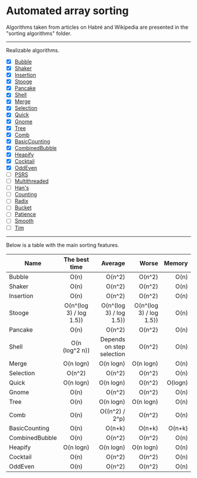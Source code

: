 # Automated array sorting
Algorithms taken from articles on Habré and Wikipedia are presented in the "sorting algorithms" folder.

---
Realizable algorithms.

- [x] [Bubble](https://neerc.ifmo.ru/wiki/index.php?title=%D0%A1%D0%BE%D1%80%D1%82%D0%B8%D1%80%D0%BE%D0%B2%D0%BA%D0%B0_%D0%BF%D1%83%D0%B7%D1%8B%D1%80%D1%8C%D0%BA%D0%BE%D0%BC)
- [x] [Shaker](http://algolab.valemak.com/cocktail)
- [x] [Insertion](https://neerc.ifmo.ru/wiki/index.php?title=%D0%A1%D0%BE%D1%80%D1%82%D0%B8%D1%80%D0%BE%D0%B2%D0%BA%D0%B0_%D0%B2%D1%81%D1%82%D0%B0%D0%B2%D0%BA%D0%B0%D0%BC%D0%B8)
- [x] [Stooge](https://ru.wikipedia.org/wiki/Stooge_sort)
- [x] [Pancake](https://ru.wikipedia.org/wiki/%D0%91%D0%BB%D0%B8%D0%BD%D0%BD%D0%B0%D1%8F_%D1%81%D0%BE%D1%80%D1%82%D0%B8%D1%80%D0%BE%D0%B2%D0%BA%D0%B0)
- [x] [Shell](https://neerc.ifmo.ru/wiki/index.php?title=%D0%A1%D0%BE%D1%80%D1%82%D0%B8%D1%80%D0%BE%D0%B2%D0%BA%D0%B0_%D0%A8%D0%B5%D0%BB%D0%BB%D0%B0)
- [x] [Merge](https://neerc.ifmo.ru/wiki/index.php?title=%D0%A1%D0%BE%D1%80%D1%82%D0%B8%D1%80%D0%BE%D0%B2%D0%BA%D0%B0_%D1%81%D0%BB%D0%B8%D1%8F%D0%BD%D0%B8%D0%B5%D0%BC)
- [x] [Selection](https://neerc.ifmo.ru/wiki/index.php?title=%D0%A1%D0%BE%D1%80%D1%82%D0%B8%D1%80%D0%BE%D0%B2%D0%BA%D0%B0_%D0%B2%D1%8B%D0%B1%D0%BE%D1%80%D0%BE%D0%BC)
- [x] [Quick](https://neerc.ifmo.ru/wiki/index.php?title=%D0%91%D1%8B%D1%81%D1%82%D1%80%D0%B0%D1%8F_%D1%81%D0%BE%D1%80%D1%82%D0%B8%D1%80%D0%BE%D0%B2%D0%BA%D0%B0)
- [x] [Gnome](http://algolab.valemak.com/gnome)
- [x] [Tree](https://neerc.ifmo.ru/wiki/index.php?title=%D0%94%D0%B5%D1%80%D0%B5%D0%B2%D0%BE_%D0%BF%D0%BE%D0%B8%D1%81%D0%BA%D0%B0,_%D0%BD%D0%B0%D0%B8%D0%B2%D0%BD%D0%B0%D1%8F_%D1%80%D0%B5%D0%B0%D0%BB%D0%B8%D0%B7%D0%B0%D1%86%D0%B8%D1%8F)
- [x] [Comb](http://algolab.valemak.com/comb)
- [x] [BasicCounting](https://ru.wikipedia.org/wiki/%D0%A1%D0%BE%D1%80%D1%82%D0%B8%D1%80%D0%BE%D0%B2%D0%BA%D0%B0_%D0%BF%D0%BE%D0%B4%D1%81%D1%87%D1%91%D1%82%D0%BE%D0%BC)
- [x] [CombinedBubble](https://ru.wikipedia.org/wiki/%D0%A1%D0%BE%D1%80%D1%82%D0%B8%D1%80%D0%BE%D0%B2%D0%BA%D0%B0_%D0%BF%D1%83%D0%B7%D1%8B%D1%80%D1%8C%D0%BA%D0%BE%D0%BC)
- [x] [Heapify](https://neerc.ifmo.ru/wiki/index.php?title=%D0%A1%D0%BE%D1%80%D1%82%D0%B8%D1%80%D0%BE%D0%B2%D0%BA%D0%B0_%D0%BA%D1%83%D1%87%D0%B5%D0%B9)
- [x] [Cocktail](http://algolab.valemak.com/cocktail)
- [x] [OddEven](http://algolab.valemak.com/odd-even)
- [ ] [PSRS](https://neerc.ifmo.ru/wiki/index.php?title=PSRS-%D1%81%D0%BE%D1%80%D1%82%D0%B8%D1%80%D0%BE%D0%B2%D0%BA%D0%B0)
- [ ] [Multithreaded](https://neerc.ifmo.ru/wiki/index.php?title=%D0%9C%D0%BD%D0%BE%D0%B3%D0%BE%D0%BF%D0%BE%D1%82%D0%BE%D1%87%D0%BD%D0%B0%D1%8F_%D1%81%D0%BE%D1%80%D1%82%D0%B8%D1%80%D0%BE%D0%B2%D0%BA%D0%B0_%D1%81%D0%BB%D0%B8%D1%8F%D0%BD%D0%B8%D0%B5%D0%BC)
- [ ] [Han's](https://neerc.ifmo.ru/wiki/index.php?title=%D0%A1%D0%BE%D1%80%D1%82%D0%B8%D1%80%D0%BE%D0%B2%D0%BA%D0%B0_%D0%A5%D1%8D%D0%BD%D0%B0_(%D0%B8%D0%BB%D0%B8_%D0%A5%D0%B0%D0%BD%D0%B0%3F))
- [ ] [Counting](https://neerc.ifmo.ru/wiki/index.php?title=%D0%A1%D0%BE%D1%80%D1%82%D0%B8%D1%80%D0%BE%D0%B2%D0%BA%D0%B0_%D0%BF%D0%BE%D0%B4%D1%81%D1%87%D0%B5%D1%82%D0%BE%D0%BC)
- [ ] [Radix](https://neerc.ifmo.ru/wiki/index.php?title=%D0%A6%D0%B8%D1%84%D1%80%D0%BE%D0%B2%D0%B0%D1%8F_%D1%81%D0%BE%D1%80%D1%82%D0%B8%D1%80%D0%BE%D0%B2%D0%BA%D0%B0)
- [ ] [Bucket](https://neerc.ifmo.ru/wiki/index.php?title=%D0%9A%D0%B0%D1%80%D0%BC%D0%B0%D0%BD%D0%BD%D0%B0%D1%8F_%D1%81%D0%BE%D1%80%D1%82%D0%B8%D1%80%D0%BE%D0%B2%D0%BA%D0%B0)
- [ ] [Patience](https://neerc.ifmo.ru/wiki/index.php?title=%D0%A2%D0%B5%D1%80%D0%BF%D0%B5%D0%BB%D0%B8%D0%B2%D0%B0%D1%8F_%D1%81%D0%BE%D1%80%D1%82%D0%B8%D1%80%D0%BE%D0%B2%D0%BA%D0%B0)
- [ ] [Smooth](https://neerc.ifmo.ru/wiki/index.php?title=Smoothsort)
- [ ] [Tim](https://neerc.ifmo.ru/wiki/index.php?title=Timsort)
---

Below is a table with the main sorting features.

| Name           | The best time      | Average                         | Worse                   | Memory  |
| -------------- |:------------------------:| -------------------------:| -----------------------:| -------:|
| Bubble         | O(n)                     | O(n^2)                    | O(n^2)                  | O(n)    |
| Shaker         | O(n)                     | O(n^2)                    | O(n^2)                  | O(n)    |
| Insertion      | O(n)                     | O(n^2)                    | O(n^2)                  | O(n)    |
| Stooge         | O(n^(log 3) / log 1.5))  | O(n^(log 3) / log 1.5))   | O(n^(log 3) / log 1.5)) | O(n)    |
| Pancake        | O(n)                     | O(n^2)                    | O(n^2)                  | O(n)    |
| Shell          | O(n (log^2 n))           | Depends on step selection | O(n^2)                  | O(n)    |
| Merge          | O(n logn)                | O(n logn)                 | O(n logn)               | O(n)    |
| Selection      | O(n^2)                   | O(n^2)                    | O(n^2)                  | O(n)    |
| Quick          | O(n logn)                | O(n logn)                 | O(n^2)                  | O(logn) |
| Gnome          | O(n)                     | O(n^2)                    | O(n^2)                  | O(n)    |
| Tree           | O(n)                     | O(n logn)                 | O(n logn)               | O(n)    |
| Comb           | O(n)                     | O((n^2) / 2^p)            | O(n^2)                  | O(n)    |
| BasicCounting  | O(n)                     | O(n+k)                    | O(n+k)                  | O(n+k)  |
| CombinedBubble | O(n)                     | O(n^2)                    | O(n^2)                  | O(n)    |
| Heapify        | O(n logn)                | O(n logn)                 | O(n logn)               | O(n)    |
| Cocktail       | O(n)                     | O(n^2)                    | O(n^2)                  | O(n)    |
| OddEven        | O(n)                     | O(n^2)                    | O(n^2)                  | O(n)    |



